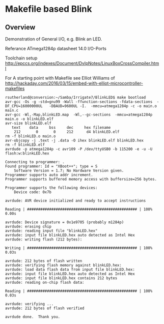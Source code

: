 # Makefile based Blink

## Overview

Demonstration of General I/O, e.g. Blink an LED. 

Referance ATmega1284p datasheet 14.0 I/O-Ports

Toolchain setup http://epccs.org/indexes/Document/DvlpNotes/LinuxBoxCrossCompiler.html

For A starting point with Makefile see Elliot Williams of <http://hackaday.com/2016/03/15/embed-with-elliot-microcontroller-makefiles>

``` 
rsutherland@conversion:~/Samba/Irrigate7/BlinkLED$ make bootload
avr-gcc -Os -g -std=gnu99 -Wall -ffunction-sections -fdata-sections  -DF_CPU=16000000UL   -DBAUD=9600UL -I.  -mmcu=atmega1284p -c -o main.o main.c
avr-gcc -Wl,-Map,blinkLED.map  -Wl,--gc-sections  -mmcu=atmega1284p main.o -o blinkLED.elf
avr-size blinkLED.elf
   text    data     bss     dec     hex filename
    212       0       0     212      d4 blinkLED.elf
rm -f blinkLED.o main.o
avr-objcopy -j .text -j .data -O ihex blinkLED.elf blinkLED.hex
rm -f blinkLED.elf
avrdude -p atmega1284p -c avr109 -P /dev/ttyUSB0 -b 115200 -e -u -U flash:w:blinkLED.hex

Connecting to programmer: .
Found programmer: Id = "XBoot++"; type = S
    Software Version = 1.7; No Hardware Version given.
Programmer supports auto addr increment.
Programmer supports buffered memory access with buffersize=256 bytes.

Programmer supports the following devices:
    Device code: 0x7b

avrdude: AVR device initialized and ready to accept instructions

Reading | ################################################## | 100% 0.00s

avrdude: Device signature = 0x1e9705 (probably m1284p)
avrdude: erasing chip
avrdude: reading input file "blinkLED.hex"
avrdude: input file blinkLED.hex auto detected as Intel Hex
avrdude: writing flash (212 bytes):

Writing | ################################################## | 100% 0.03s

avrdude: 212 bytes of flash written
avrdude: verifying flash memory against blinkLED.hex:
avrdude: load data flash data from input file blinkLED.hex:
avrdude: input file blinkLED.hex auto detected as Intel Hex
avrdude: input file blinkLED.hex contains 212 bytes
avrdude: reading on-chip flash data:

Reading | ################################################## | 100% 0.03s

avrdude: verifying ...
avrdude: 212 bytes of flash verified

avrdude done.  Thank you.
``` 
